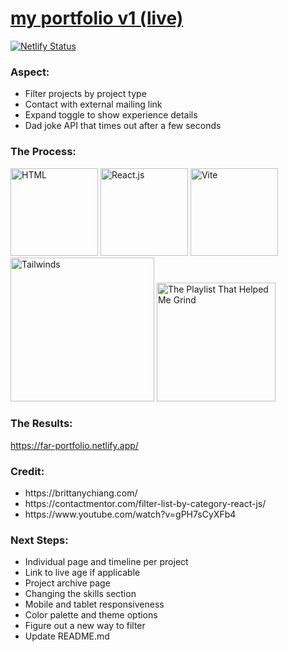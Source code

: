 <span>
<h1>
<a href="https://far-portfolio.netlify.app/">my portfolio v1 (live)</a>
</h1>


[![Netlify Status](https://api.netlify.com/api/v1/badges/f7fbdaa5-14cc-4333-915b-37151bd2374b/deploy-status)](https://app.netlify.com/sites/far-portfolio/deploys) ![[](https://far-portfolio.netlify.app/)](https://img.shields.io/badge/website-live-neongreen)

<h3>Aspect: </h3>
<ul>
<li>Filter projects by project type
<li>Contact with external mailing link
<li>Expand toggle to show experience details 
<li>Dad joke API that times out after a few seconds
</ul>

<h3>The Process: </h3>
<span>
<img src="https://img.shields.io/badge/HTML5-E34F26?style=for-the-badge&logo=html5&logoColor=white" alt="HTML" width="140px">
<img src="https://img.shields.io/badge/React-20232A?style=for-the-badge&logo=react&logoColor=61DAFB
" alt="React.js" width="140px">
<img src="https://img.shields.io/badge/Vite-B73BFE?style=for-the-badge&logo=vite&logoColor=FFD62E
" alt="Vite" width="140px">
<img src="https://img.shields.io/badge/Tailwind_CSS-38B2AC?style=for-the-badge&logo=tailwind-css&logoColor=white" alt="Tailwinds" width="230px">
<a href="https://open.spotify.com/album/3uPOSDtQ4ZX6NbHhdIzESH?si=zM_Ape8gTUOc2HIlp7ufrg"><img src="https://img.shields.io/badge/Work Mode-1ED760?&style=for-the-badge&logo=spotify&logoColor=white" alt="The Playlist That Helped Me Grind" width="190px"></a>
</span>

<br>

<h3>The Results: </h3>

https://far-portfolio.netlify.app/


<h3>Credit: </h3>
<ul>
<li>https://brittanychiang.com/
<li>https://contactmentor.com/filter-list-by-category-react-js/
<li>https://www.youtube.com/watch?v=gPH7sCyXFb4
</ul>

<h3>Next Steps: </h3>
<ul>
<li>Individual page and timeline per project
<li>Link to live age if applicable 
<li>Project archive page
<li>Changing the skills section
<li>Mobile and tablet responsiveness
<li>Color palette and theme options
<li>Figure out a new way to filter
<li>Update README.md
</ul>
